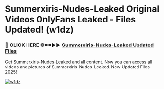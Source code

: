 # Summerxiris-Nudes-Leaked Original Videos 0nlyFans Leaked - Files Updated! (w1dz)

<h3>🔴 CLICK HERE 🌐==►► <a href="https://tinyurl.com/yc6ubb5a" rel="nofollow">Summerxiris-Nudes-Leaked Updated Files</a></h3>

Get Summerxiris-Nudes-Leaked and all content. Now you can access all videos and pictures of Summerxiris-Nudes-Leaked. New Updated Files 2025!

[![w1dz](https://i.imgur.com/7eu0CRL.gif)](https://tinyurl.com/yc6ubb5a)
